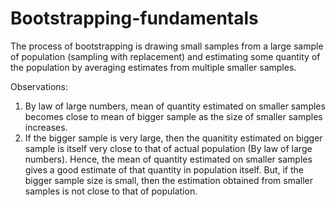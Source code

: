 # Bootstrapping-fundamentals

The process of bootstrapping is drawing small samples from a large sample of population (sampling with replacement) and estimating some quantity of the population by averaging estimates from multiple smaller samples.

Observations: 
1. By law of large numbers, mean of quantity estimated on smaller samples becomes close to mean of bigger sample as the size of smaller samples increases.
2. If the bigger sample is very large, then the quanitity estimated on bigger sample is itself very close to that of actual population (By law of large numbers). Hence, the mean of quantity estimated on smaller samples gives a good estimate of that quantity in population itself. But, if the bigger sample size is small, then the estimation obtained from smaller samples is not close to that of population.